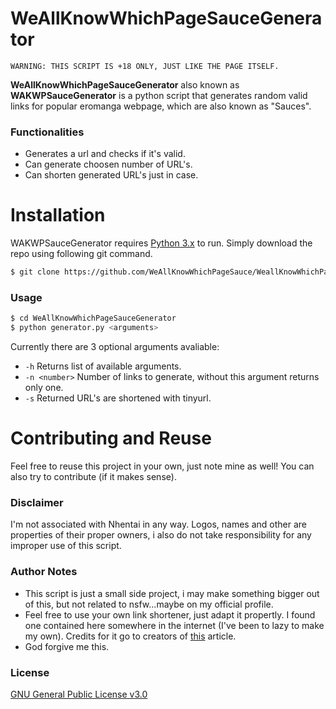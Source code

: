 # WeAllKnowWhichPageSauceGenerator
```
WARNING: THIS SCRIPT IS +18 ONLY, JUST LIKE THE PAGE ITSELF.
```
**WeAllKnowWhichPageSauceGenerator** also known as **WAKWPSauceGenerator** is a python script that generates random valid links for popular eromanga webpage, which are also known as "Sauces".

### Functionalities
  - Generates a url and checks if it's valid.
  - Can generate choosen number of URL's.
  - Can shorten generated URL's just in case.
# Installation
WAKWPSauceGenerator requires [Python 3.x](https://www.python.org/downloads/) to run. Simply download the repo using following git command.
```sh
$ git clone https://github.com/WeAllKnowWhichPageSauce/WeallKnowWhichPageSauceGenerator
```
### Usage
```sh
$ cd WeAllKnowWhichPageSauceGenerator
$ python generator.py <arguments>
```
Currently there are 3 optional arguments avaliable:
 - `-h`  Returns list of available arguments.
 - `-n <number>` Number of links to generate, without this argument returns only one.
 - `-s` Returned URL's are shortened with tinyurl.
# Contributing and Reuse
Feel free to reuse this project in your own, just note mine as well! You can also try to contribute (if it makes sense).
### Disclaimer
I'm not associated with Nhentai in any way. Logos, names and other are properties of their proper owners, i also do not take responsibility for any improper use of this script.
### Author Notes
 - This script is just a small side project, i may make something bigger out of this, but not related to nsfw...maybe on my official profile.
 - Feel free to use your own link shortener, just adapt it propertly. I found one contained here somewhere in the internet (I've been to lazy to make my own). Credits for it go to creators of  [this](https://pythontips.com/2013/08/03/a-url-shortener-in-python/) article.
 - God forgive me this.
### License
[GNU General Public License v3.0](https://github.com/WeAllKnowWhichPageSauce/WeallKnowWhichPageSauceGenerator/blob/master/LICENSE)
